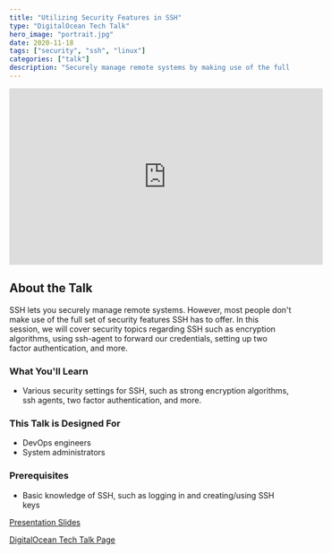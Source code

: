 ```yaml
---
title: "Utilizing Security Features in SSH"
type: "DigitalOcean Tech Talk"
hero_image: "portrait.jpg"
date: 2020-11-18
tags: ["security", "ssh", "linux"]
categories: ["talk"]
description: "Securely manage remote systems by making use of the full set of security features SSH has to offer, including strong encryption algorithms, ssh agents, two-factor authentication, and more."
---
```


<iframe width="560" height="315" src="https://www.youtube.com/embed/pGPprmhuYB4" frameborder="0" allow="accelerometer; autoplay; clipboard-write; encrypted-media; gyroscope; picture-in-picture" allowfullscreen></iframe>

## About the Talk
SSH lets you securely manage remote systems. However, most people don't make use of the full set of security features SSH has to offer. In this session, we will cover security topics regarding SSH such as encryption algorithms, using ssh-agent to forward our credentials, setting up two factor authentication, and more.

### What You'll Learn
* Various security settings for SSH, such as strong encryption algorithms, ssh agents, two factor authentication, and more.

### This Talk is Designed For
* DevOps engineers
* System administrators

### Prerequisites
* Basic knowledge of SSH, such as logging in and creating/using SSH keys

[Presentation Slides](/docs/ssh-features.pdf)

[DigitalOcean Tech Talk Page](https://www.digitalocean.com/community/tutorials/utilizing-security-features-in-ssh)
